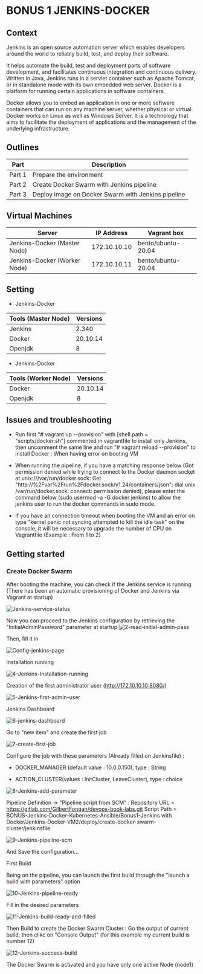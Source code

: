 # BONUS 1 JENKINS-DOCKER

## Context

Jenkins is an open source automation server which enables developers around the world to reliably build, test, and deploy their software.

It helps automate the build, test and deployment parts of software development, and facilitates continuous integration and continuous delivery. Written in Java, Jenkins runs in a servlet container such as Apache Tomcat, or in standalone mode with its own embedded web server. 
Docker is a platform for running certain applications in software containers. 

Docker allows you to embed an application in one or more software containers that can run on any machine server, whether physical or virtual. Docker works on Linux as well as Windows Server. It is a technology that aims to facilitate the deployment of applications and the management of the underlying infrastructure.



## Outlines

Part      | Description
----------|-------
Part 1    | Prepare the environment
Part 2    | Create Docker Swarm with Jenkins pipeline
Part 3    | Deploy image on Docker Swarm with Jenkins pipeline


## Virtual Machines

Server                          | IP Address      |  Vagrant box
--------------------------------|-----------------|---------------
Jenkins-Docker (Master Node)    | 172.10.10.10    | bento/ubuntu-20.04
Jenkins-Docker (Worker Node)    | 172.10.10.11    | bento/ubuntu-20.04


## Setting

- Jenkins-Docker

Tools (Master Node)       | Versions
--------------------------|-------
Jenkins                   | 2.340
Docker                    | 20.10.14
Openjdk                   | 8

- Jenkins-Docker

Tools (Worker Node)       | Versions
--------------------------|-------
Docker                    | 20.10.14
Openjdk                   | 8


## Issues and troubleshooting

- Run first "# vagrant up --provision" with [shell.path = "scripts/docker.sh"] commented in vagrantfile to install only Jenkins, then uncomment the same line and run "# vagrant reload --provision" to install Docker : When having error on booting VM

- When running the pipeline, if you have a matching response below (Got permission denied while trying to connect to the Docker daemon socket at unix:///var/run/docker.sock: Get "http://%2Fvar%2Frun%2Fdocker.sock/v1.24/containers/json": dial unix /var/run/docker.sock: connect: permission denied), please enter the command below (sudo usermod -a -G docker jenkins) to allow the jenkins user to run the docker commands in sudo mode.

- If you have an connection timeout when booting the VM and an error on type "kernel panic not syncing attempted to kill the idle task" on the console, it will be necessary to upgrade the number of CPU on Vagrantfile (Example : From 1 to 2)


## Getting started

### Create Docker Swarm

After booting the machine, you can check if the Jenkins service is running (There has been an automatic provisioning of Docker and Jenkins via Vagrant at startup)

![Jenkins-service-status](/uploads/dc7d3e7259bb8b0a502e02cc92350cdd/Jenkins-service-status.png)

Now you can proceed to the Jenkins configuration by retrieving the "InitialAdminPassword" parameter at startup
![2-read-initial-admin-pass](/uploads/9e4b8d3f77a28668f61f36355e5e236b/2-read-initial-admin-pass.png)

Then, fill it in

![Config-jenkins-page](/uploads/149cc622ad314e333e0fab51a4b904d0/Config-jenkins-page.png)

Installation running

![4-Jenkins-Installation-running](/uploads/4f84fdcebc8c9c24f27c7704ffc1606a/4-Jenkins-Installation-running.png)


Creation of the first administrator user (http://172.10.10.10:8080/)

![5-Jenkins-first-admin-user](/uploads/d1959be41024fec94ccb64112bf5ffa7/5-Jenkins-first-admin-user.png)

Jenkins Dashboard

![6-jenkins-dashboard](/uploads/37d3abc36bb5948b6ca1a46c78b243c2/6-jenkins-dashboard.png)

Go to "new item" and create the first job

![7-create-first-job](/uploads/d35b3e6a3db804d8e9c8948def98f4db/7-create-first-job.png)

Configure the job with these parameters (Already filled on Jenkinsfile) : 

- DOCKER_MANAGER (default value : 10.0.0.150), type : String

- ACTION_CLUSTER(values : InitCluster, LeaveCluster), type : choice

![8-Jenkins-add-parameter](/uploads/4dbeb40d44680335a8aa61e2abe471b8/8-Jenkins-add-parameter.png)

Pipeline Definition -> "Pipeline script from SCM" :
Repository URL = https://gitlab.com/GilbertFongan/devops-book-labs.git
Script Path = BONUS-Jenkins-Docker-Kubernetes-Ansible/Bonus1-Jenkins with Docker/Jenkins-Docker-VM2/deploy/create-docker-swarm-cluster/jenkinsfile

![9-Jenkins-pipeline-scm](/uploads/06eac2d89e27f719caf7cc3534a6b84a/9-Jenkins-pipeline-scm.png)

And Save the configuration...


First Build

Being on the pipeline, you can launch the first build through the "launch a build with parameters" option

![10-Jenkins-pipeline-ready](/uploads/f015bfc34899c9281c87caf9d372402b/10-Jenkins-pipeline-ready.png)

Fill in the desired parameters

![11-Jenkins-build-ready-and-filled](/uploads/7a984d2c9fd8f18f02ce20b9176edc86/11-Jenkins-build-ready-and-filled.png)

Then Build to create the Docker Swarm Cluster : Go the output of current build, then clikc on "Console Output" (for this example my current build is number 12)

![12-Jenkins-success-build](/uploads/79c3a3d501b3ffa8a5ace010ffc7f669/12-Jenkins-success-build.png)

The Docker Swarm is activated and you have only one active Node (node1)